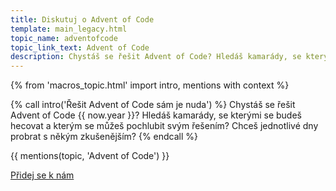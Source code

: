 ```yaml
---
title: Diskutuj o Advent of Code
template: main_legacy.html
topic_name: adventofcode
topic_link_text: Advent of Code
description: Chystáš se řešit Advent of Code? Hledáš kamarády, se kterými se budeš hecovat a kterým se můžeš pochlubit svým řešením? Chceš jednotlivé dny probrat s někým zkušenějším?
---
```

{% from 'macros_topic.html' import intro, mentions with context %}

{% call intro('Řešit Advent of Code sám je nuda') %}
  Chystáš se řešit Advent of Code {{ now.year }}? Hledáš kamarády, se kterými se budeš hecovat a kterým se můžeš pochlubit svým řešením? Chceš jednotlivé dny probrat s někým zkušenějším?
{% endcall %}

{{ mentions(topic, 'Advent of Code') }}

<p class="button-compartment">
  <a href="{{ pages|docs_url('club.md')|url }}" class="button">
    Přidej se&nbsp;k&nbsp;nám
  </a>
</p>
